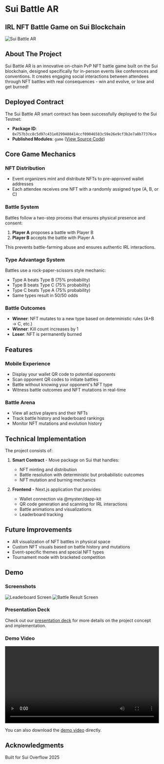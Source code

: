 # Sui Battle AR

## IRL NFT Battle Game on Sui Blockchain

![Sui Battle AR](https://img.shields.io/badge/Sui-Hackathon-blue)

## About The Project

Sui Battle AR is an innovative on-chain PvP NFT battle game built on the Sui blockchain, designed specifically for in-person events like conferences and conventions. It creates engaging social interactions between attendees through NFT battles with real consequences - win and evolve, or lose and get burned!

## Deployed Contract

The Sui Battle AR smart contract has been successfully deployed to the Sui Testnet:

- **Package ID**: `0x757b3cc8c5d97c431e0299408414ccf09046583c59e26e9cf3b2e7a0b77376ce`
- **Published Modules**: `game` ([View Source Code](contracts/sources/game.move))

## Core Game Mechanics

### NFT Distribution
- Event organizers mint and distribute NFTs to pre-approved wallet addresses
- Each attendee receives one NFT with a randomly assigned type (A, B, or C)

### Battle System
Battles follow a two-step process that ensures physical presence and consent:
1. **Player A** proposes a battle with Player B
2. **Player B** accepts the battle with Player A

This prevents battle-farming abuse and ensures authentic IRL interactions.

### Type Advantage System
Battles use a rock-paper-scissors style mechanic:
- Type A beats Type B (75% probability)
- Type B beats Type C (75% probability)
- Type C beats Type A (75% probability)
- Same types result in 50/50 odds

### Battle Outcomes
- **Winner**: NFT mutates to a new type based on deterministic rules (A+B → C, etc.)
- **Winner**: Kill count increases by 1
- **Loser**: NFT is permanently burned

## Features

### Mobile Experience
- Display your wallet QR code to potential opponents
- Scan opponent QR codes to initiate battles
- Battle without knowing your opponent's NFT type
- Witness battle outcomes and NFT mutations in real-time

### Battle Arena
- View all active players and their NFTs
- Track battle history and leaderboard rankings
- Monitor NFT mutations and evolution history

## Technical Implementation

The project consists of:

1. **Smart Contract** - Move package on Sui that handles:
   - NFT minting and distribution
   - Battle resolution with deterministic but probabilistic outcomes
   - NFT mutation and burning mechanics

2. **Frontend** - Next.js application that provides:
   - Wallet connection via @mysten/dapp-kit
   - QR code generation and scanning for IRL interactions
   - Battle animations and visualizations
   - Leaderboard tracking

## Future Improvements

- AR visualization of NFT battles in physical space
- Custom NFT visuals based on battle history and mutations
- Event-specific themes and special NFT types
- Tournament mode with bracketed competition

## Demo

### Screenshots

![Leaderboard Screen](screen1.png)
![Battle Result Screen](screen2.png)

### Presentation Deck

Check out our [presentation deck](https://www.canva.com/design/DAGoJMZwzPo/HhCVDW6Viu30u7ueoOb56Q/edit?utm_content=DAGoJMZwzPo&utm_campaign=designshare&utm_medium=link2&utm_source=sharebutton) for more details on the project concept and implementation.

### Demo Video

<video width="100%" controls>
  <source src="public/demo.mp4" type="video/mp4">
  Your browser does not support the video tag.
</video>

You can also download the [demo video](public/demo.mp4) directly.

## Acknowledgments

Built for Sui Overflow 2025
